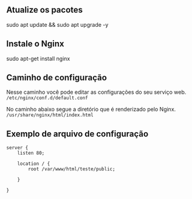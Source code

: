 ## Atualize os pacotes
sudo apt update && sudo apt upgrade -y  

## Instale o Nginx
sudo apt-get install nginx

## Caminho de configuração

Nesse caminho você pode editar as configurações do seu serviço web. 
`` /etc/nginx/conf.d/default.conf `` <br>

No caminho abaixo segue a diretório que é renderizado pelo Nginx.<br>
`` /usr/share/nginx/html/index.html ``

## Exemplo de arquivo de configuração

``````
server {
    listen 80;

    location / {
        root /var/www/html/teste/public;
        
    }

}
``````